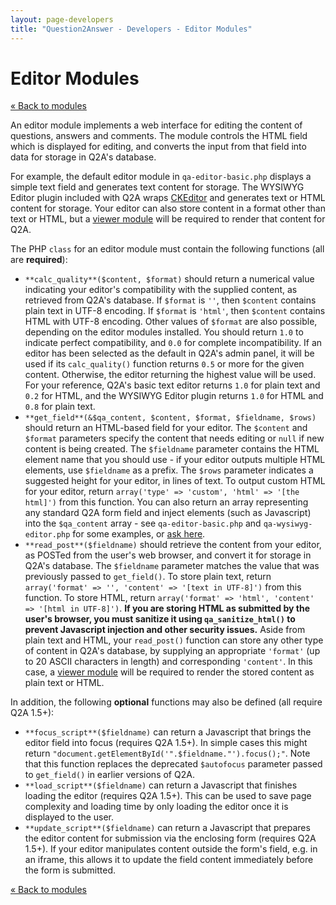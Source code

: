 ```yaml
---
layout: page-developers
title: "Question2Answer - Developers - Editor Modules"
---
```


# Editor Modules

[« Back to modules](/plugins/modules/)

An editor module implements a web interface for editing the content of questions, answers and comments. The module controls the HTML field which is displayed for editing, and converts the input from that field into data for storage in Q2A's database.

For example, the default editor module in `qa-editor-basic.php` displays a simple text field and generates text content for storage. The WYSIWYG Editor plugin included with Q2A wraps [CKEditor](http://ckeditor.com/) and generates text or HTML content for storage. Your editor can also store content in a format other than text or HTML, but a [viewer module](/plugins/modules-viewer/) will be required to render that content for Q2A.

The PHP `class` for an editor module must contain the following functions (all are **required**):

*   `**calc_quality**($content, $format)` should return a numerical value indicating your editor's compatibility with the supplied content, as retrieved from Q2A's database. If `$format` is `''`, then `$content` contains plain text in UTF-8 encoding. If `$format` is `'html'`, then `$content` contains HTML with UTF-8 encoding. Other values of `$format` are also possible, depending on the editor modules installed. You should return `1.0` to indicate perfect compatibility, and `0.0` for complete incompatibility. If an editor has been selected as the default in Q2A's admin panel, it will be used if its `calc_quality()` function returns `0.5` or more for the given content. Otherwise, the editor returning the highest value will be used. For your reference, Q2A's basic text editor returns `1.0` for plain text and `0.2` for HTML, and the WYSIWYG Editor plugin returns `1.0` for HTML and `0.8` for plain text.
*   `**get_field**(&$qa_content, $content, $format, $fieldname, $rows)` should return an HTML-based field for your editor. The `$content` and `$format` parameters specify the content that needs editing or `null` if new content is being created. The `$fieldname` parameter contains the HTML element name that you should use - if your editor outputs multiple HTML elements, use `$fieldname` as a prefix. The `$rows` parameter indicates a suggested height for your editor, in lines of text. To output custom HTML for your editor, return `array('type' => 'custom', 'html' => '[the html]')` from this function. You can also return an array representing any standard Q2A form field and inject elements (such as Javascript) into the `$qa_content` array - see `qa-editor-basic.php` and `qa-wysiwyg-editor.php` for some examples, or [ask here](http://qa.question2answer.org/).
*   `**read_post**($fieldname)` should retrieve the content from your editor, as POSTed from the user's web browser, and convert it for storage in Q2A's database. The `$fieldname` parameter matches the value that was previously passed to `get_field()`. To store plain text, return `array('format' => '', 'content' => '[text in UTF-8]')` from this function. To store HTML, return `array('format' => 'html', 'content' => '[html in UTF-8]')`. **If you are storing HTML as submitted by the user's browser, you must sanitize it using `qa_sanitize_html()` to prevent Javascript injection and other security issues.** Aside from plain text and HTML, your `read_post()` function can store any other type of content in Q2A's database, by supplying an appropriate `'format'` (up to 20 ASCII characters in length) and corresponding `'content'`. In this case, a [viewer module](/plugins/modules-viewer/) will be required to render the stored content as plain text or HTML.

In addition, the following **optional** functions may also be defined (all require Q2A 1.5+):

*   `**focus_script**($fieldname)` can return a Javascript that brings the editor field into focus (requires Q2A 1.5+). In simple cases this might return `"document.getElementById('".$fieldname."').focus();"`. Note that this function replaces the deprecated `$autofocus` parameter passed to `get_field()` in earlier versions of Q2A.
*   `**load_script**($fieldname)` can return a Javascript that finishes loading the editor (requires Q2A 1.5+). This can be used to save page complexity and loading time by only loading the editor once it is displayed to the user.
*   `**update_script**($fieldname)` can return a Javascript that prepares the editor content for submission via the enclosing form (requires Q2A 1.5+). If your editor manipulates content outside the form's field, e.g. in an iframe, this allows it to update the field content immediately before the form is submitted.

[« Back to modules](/plugins/modules/)
